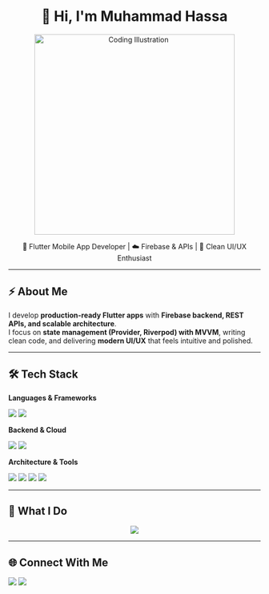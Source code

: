<h1 align="center">👋 Hi, I'm Muhammad Hassa</h1>

<p align="center">
  <img src="https://raw.githubusercontent.com/your-username/your-repo/main/assets/coding.gif" alt="Coding Illustration" width="400"/>
</p>

<p align="center">
  🚀 Flutter Mobile App Developer | ☁️ Firebase & APIs | 🎨 Clean UI/UX Enthusiast
</p>

---

## ⚡ About Me
I develop **production-ready Flutter apps** with **Firebase backend, REST APIs, and scalable architecture**.  
I focus on **state management (Provider, Riverpod) with MVVM**, writing clean code, and delivering **modern UI/UX** that feels intuitive and polished.  

---

## 🛠 Tech Stack
**Languages & Frameworks**  
<p>
  <img src="https://img.shields.io/badge/Dart-0175C2?style=for-the-badge&logo=dart&logoColor=white" />
  <img src="https://img.shields.io/badge/Flutter-02569B?style=for-the-badge&logo=flutter&logoColor=white" />
</p>

**Backend & Cloud**  
<p>
  <img src="https://img.shields.io/badge/Firebase-FFCA28?style=for-the-badge&logo=firebase&logoColor=black" />
  <img src="https://img.shields.io/badge/REST%20APIs-005571?style=for-the-badge&logo=api&logoColor=white" />
</p>

**Architecture & Tools**  
<p>
  <img src="https://img.shields.io/badge/MVVM-6DB33F?style=for-the-badge&logo=architecture&logoColor=white" />
  <img src="https://img.shields.io/badge/State%20Management-Riverpod%20%7C%20Provider-blue?style=for-the-badge" />
  <img src="https://img.shields.io/badge/GitHub-181717?style=for-the-badge&logo=github&logoColor=white" />
  <img src="https://img.shields.io/badge/VS%20Code-007ACC?style=for-the-badge&logo=visual-studio-code&logoColor=white" />
</p>

---

## 🚀 What I Do
<p align="center">
  <img src="https://readme-typing-svg.herokuapp.com?font=Fira+Code&size=24&duration=3000&pause=1000&color=00C2FF&center=true&vCenter=true&width=600&lines=Flutter+App+Development+⚡;Firebase+%7C+APIs+Integration;Clean+Architecture+%7C+MVVM;UI%2FUX+Focused+Development+🎨" />
</p>

---

## 🌐 Connect With Me
<p>
  <a href="https://github.com/hassanbuilds"><img src="https://img.shields.io/badge/GitHub-100000?style=for-the-badge&logo=github&logoColor=white" /></a>
  <a href="https://www.linkedin.com/in/hassancodes"><img src="https://img.shields.io/badge/LinkedIn-0077B5?style=for-the-badge&logo=linkedin&logoColor=white" /></a>
</p>
